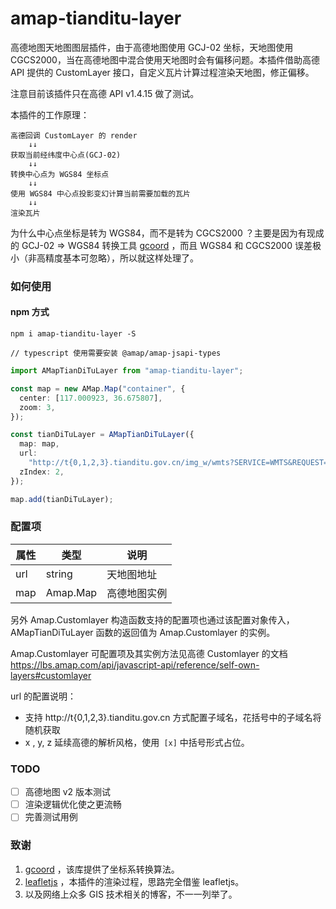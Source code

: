 # amap-tianditu-layer

高德地图天地图图层插件，由于高德地图使用 GCJ-02 坐标，天地图使用 CGCS2000，当在高德地图中混合使用天地图时会有偏移问题。本插件借助高德 API 提供的 CustomLayer 接口，自定义瓦片计算过程渲染天地图，修正偏移。

注意目前该插件只在高德 API v1.4.15 做了测试。

本插件的工作原理：

```base
高德回调 CustomLayer 的 render
    ↓↓
获取当前经纬度中心点(GCJ-02)
    ↓↓
转换中心点为 WGS84 坐标点
    ↓↓
使用 WGS84 中心点投影变幻计算当前需要加载的瓦片
    ↓↓
渲染瓦片
```

为什么中心点坐标是转为 WGS84，而不是转为 CGCS2000 ？主要是因为有现成的 GCJ-02 => WGS84 转换工具 [gcoord](https://github.com/hujiulong/gcoord) ，而且 WGS84 和 CGCS2000 误差极小（非高精度基本可忽略），所以就这样处理了。

### 如何使用

#### npm 方式

```base
npm i amap-tianditu-layer -S

// typescript 使用需要安装 @amap/amap-jsapi-types
```

```ts
import AMapTianDiTuLayer from "amap-tianditu-layer";

const map = new AMap.Map("container", {
  center: [117.000923, 36.675807],
  zoom: 3,
});

const tianDiTuLayer = AMapTianDiTuLayer({
  map: map,
  url:
    "http://t{0,1,2,3}.tianditu.gov.cn/img_w/wmts?SERVICE=WMTS&REQUEST=GetTile&VERSION=1.0.0&LAYER=img&STYLE=default&TILEMATRIXSET=w&FORMAT=tiles&TILEMATRIX=[z]&TILEROW=[y]&TILECOL=[x]&tk=你的key",
  zIndex: 2,
});

map.add(tianDiTuLayer);
```

### 配置项

| 属性 | 类型     | 说明         |
| ---- | -------- | ------------ |
| url  | string   | 天地图地址   |
| map  | Amap.Map | 高德地图实例 |

另外  Amap.Customlayer 构造函数支持的配置项也通过该配置对象传入，AMapTianDiTuLayer  函数的返回值为 Amap.Customlayer 的实例。

Amap.Customlayer 可配置项及其实例方法见高德 Customlayer 的文档  https://lbs.amap.com/api/javascript-api/reference/self-own-layers#customlayer 

url 的配置说明：

- 支持 http://t{0,1,2,3}.tianditu.gov.cn 方式配置子域名，花括号中的子域名将随机获取
- x , y, z 延续高德的解析风格，使用` [x]` 中括号形式占位。

### TODO

- [ ] 高德地图 v2 版本测试
- [ ] 渲染逻辑优化使之更流畅
- [ ] 完善测试用例

### 致谢

1. [gcoord](https://github.com/hujiulong/gcoord) ，该库提供了坐标系转换算法。
2. [leafletjs](https://leafletjs.com/) ，本插件的渲染过程，思路完全借鉴 leafletjs。
3. 以及网络上众多 GIS 技术相关的博客，不一一列举了。

